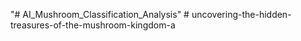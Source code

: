 "# AI_Mushroom_Classification_Analysis" 
#   u n c o v e r i n g - t h e - h i d d e n - t r e a s u r e s - o f - t h e - m u s h r o o m - k i n g d o m - a  
 